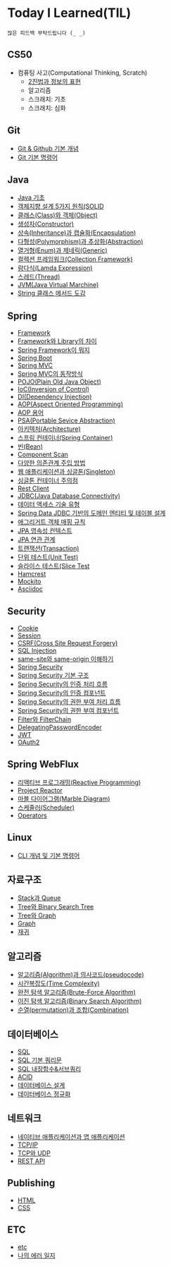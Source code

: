 # Today I Learned(TIL)
```
많은 피드백 부탁드립니다 (_ _)
```
## CS50

* 컴퓨팅 사고(Computational Thinking, Scratch)
    - [2진법과 정보의 표현](https://github.com/dev-jambin/TIL/blob/main/CS50/Computational-Thinking/Binary.md)
    - 알고리즘
    - 스크래치: 기초
    - 스크래치: 심화

## Git

* [Git & Github 기본 개념](https://github.com/dev-jambin/TIL/blob/main/Git/Git%20%26%20Github.md)
* [Git 기본 명령어](https://github.com/dev-jambin/TIL/blob/main/Git/Git%20Command.md)

## Java

* [Java 기초](https://github.com/dev-jambin/TIL/blob/main/Java/Java%20%EA%B8%B0%EC%B4%88.md)
* [객체지향 설계 5가지 원칙(SOLID](https://github.com/dev-jambin/TIL/blob/main/Java/%EA%B0%9D%EC%B2%B4%20%EC%A7%80%ED%96%A5%20%EC%84%A4%EA%B3%84%205%EA%B0%80%EC%A7%80%20%EC%9B%90%EC%B9%99(SOLID).md)
* [클래스(Class)와 객체(Object)](https://github.com/dev-jambin/TIL/blob/main/Java/%ED%81%B4%EB%9E%98%EC%8A%A4(Class)%EC%99%80%20%EA%B0%9D%EC%B2%B4(Object).md)
* [생성자(Constructor)](https://github.com/dev-jambin/TIL/blob/main/Java/생성자(Constructor).md)
* [상속(Inheritance)과 캡슐화(Encapsulation)](https://github.com/dev-jambin/TIL/blob/main/Java/%EC%83%81%EC%86%8D(Inheritance)%EA%B3%BC%20%EC%BA%A1%EC%8A%90%ED%99%94(Encapsulation).md)
* [다형성(Polymorphism)과 추상화(Abstraction)](https://github.com/dev-jambin/TIL/blob/main/Java/%EB%8B%A4%ED%98%95%EC%84%B1(Polymorphism)%EA%B3%BC%20%EC%B6%94%EC%83%81%ED%99%94(Abstraction).md)
* [열거형(Enum)과 제네릭(Generic)](https://github.com/dev-jambin/TIL/blob/main/Java/%EC%97%B4%EA%B1%B0%ED%98%95(Enum)%EA%B3%BC%20%EC%A0%9C%EB%84%A4%EB%A6%AD(Generic).md)
* [컬렉션 프레임워크(Collection Framework)](https://github.com/dev-jambin/TIL/blob/main/Java/%EC%BB%AC%EB%A0%89%EC%85%98%20%ED%94%84%EB%A0%88%EC%9E%84%EC%9B%8C%ED%81%AC(Collection%20Framework).md)
* [람다식(Lamda Expression)](https://github.com/dev-jambin/TIL/blob/main/Java/%EB%9E%8C%EB%8B%A4%EC%8B%9D(Lamda%20Expression).md)
* [스레드(Thread)](https://github.com/dev-jambin/TIL/blob/main/Java/%EC%8A%A4%EB%A0%88%EB%93%9C(Thread).md)
* [JVM(Java Virtual Marchine)](https://github.com/dev-jambin/TIL/blob/main/Java/JVM(Java%20Virtual%20Marchine).md)
* [String 클래스 메서드 도감](https://github.com/dev-jambin/TIL/blob/main/Java/String%20%ED%81%B4%EB%9E%98%EC%8A%A4%20%EB%A9%94%EC%84%9C%EB%93%9C%20%EB%8F%84%EA%B0%90.md)

## Spring

* [Framework](https://github.com/dev-jambin/TIL/blob/main/Spring/Framework.md)
* [Framework와 Library의 차이](https://github.com/dev-jambin/TIL/blob/main/Spring/Framework%EC%99%80%20Library%EC%9D%98%20%EC%B0%A8%EC%9D%B4.md)
* [Spring Framework이 뭐지](https://github.com/dev-jambin/TIL/blob/main/Spring/Spring%20Framework%EC%9D%B4%20%EB%AD%90%EC%A7%80.md)
* [Spring Boot](https://github.com/dev-jambin/TIL/blob/main/Spring/Spring%20Boot.md#xml-%EA%B8%B0%EB%B0%98%EC%9D%98-%EB%B3%B5%EC%9E%A1%ED%95%9C-%EC%84%A4%EA%B3%84-%EB%B0%A9%EC%8B%9D-%EC%A7%80%EC%96%91)
* [Spring MVC](https://github.com/dev-jambin/TIL/blob/main/Spring/Spring%20MVC.md)
* [Spring MVC의 동작방식](https://github.com/dev-jambin/TIL/blob/main/Spring/Spring%20MVC%EC%9D%98%20%EB%8F%99%EC%9E%91%EB%B0%A9%EC%8B%9D.md)
* [POJO(Plain Old Java Object)](https://github.com/dev-jambin/TIL/blob/main/Spring/POJO(Plain%20Old%20Java%20Object).md)
* [IoC(Inversion of Control)](https://github.com/dev-jambin/TIL/blob/main/Spring/IoC(Inversion%20of%20Control).md)
* [DI(Dependency Injection)](https://github.com/dev-jambin/TIL/blob/main/Spring/DI(Dependency%20Injection).md)
* [AOP(Aspect Oriented Programming)](https://github.com/dev-jambin/TIL/blob/main/Spring/AOP(Aspect%20Oriented%20Programming).md)
* [AOP 용어](https://github.com/dev-jambin/TIL/blob/main/Spring/AOP%20%EC%9A%A9%EC%96%B4.md)
* [PSA(Portable Sevice Abstraction)](https://github.com/dev-jambin/TIL/blob/main/Spring/PSA(Portable%20Service%20Absraction).md)
* [아키텍처(Architecture)](https://github.com/dev-jambin/TIL/blob/main/Spring/%EC%95%84%ED%82%A4%ED%85%8D%EC%B2%98(Architecture).md)
* [스프링 컨테이너(Spring Container)](https://github.com/dev-jambin/TIL/blob/main/Spring/%EC%8A%A4%ED%94%84%EB%A7%81%20%EC%BB%A8%ED%85%8C%EC%9D%B4%EB%84%88(Spring%20Container).md)
* [빈(Bean)](https://github.com/dev-jambin/TIL/blob/main/Spring/%EB%B9%88(Bean).md)
* [Component Scan](https://github.com/dev-jambin/TIL/blob/main/Spring/Component%20Scan.md)
* [다양한 의존관계 주입 방법](https://github.com/dev-jambin/TIL/blob/main/Spring/%EB%8B%A4%EC%96%91%ED%95%9C%20%EC%9D%98%EC%A1%B4%EA%B4%80%EA%B3%84%20%EC%A3%BC%EC%9E%85%20%EB%B0%A9%EB%B2%95.md)
* [웹 애플리케이션과 싱글톤(Singleton)](https://github.com/dev-jambin/TIL/blob/main/Spring/%EC%9B%B9%20%EC%95%A0%ED%94%8C%EB%A6%AC%EC%BC%80%EC%9D%B4%EC%85%98%EA%B3%BC%20%EC%8B%B1%EA%B8%80%ED%86%A4(Singleton).md)
* [싱글톤 컨테이너 주의점](https://github.com/dev-jambin/TIL/blob/main/Spring/%EC%8B%B1%EA%B8%80%ED%86%A4%20%EC%BB%A8%ED%85%8C%EC%9D%B4%EB%84%88%20%EC%A3%BC%EC%9D%98%EC%A0%90.md)
* [Rest Client](https://github.com/dev-jambin/TIL/blob/main/Spring/Rest%20Client.md)
* [JDBC(Java Database Connectivity)](https://github.com/dev-jambin/TIL/blob/main/Spring/JDBC(Java%20Database%20Connectivity).md)
* [데이터 액세스 기술 유형](https://github.com/dev-jambin/TIL/blob/main/Spring/%EB%8D%B0%EC%9D%B4%ED%84%B0%20%EC%95%A1%EC%84%B8%EC%8A%A4%20%EA%B8%B0%EC%88%A0%20%EC%9C%A0%ED%98%95.md)
* [Spring Data JDBC 기반의 도메인 엔티티 및 테이블 설계](https://github.com/dev-jambin/TIL/blob/main/Spring/Spring%20Data%20JDBC%20%EA%B8%B0%EB%B0%98%EC%9D%98%20%EB%8F%84%EB%A9%94%EC%9D%B8%20%EC%97%94%ED%8B%B0%ED%8B%B0%20%EB%B0%8F%20%ED%85%8C%EC%9D%B4%EB%B8%94%20%EC%84%A4%EA%B3%84.md)
* [애그리거트 객체 매핑 규칙](https://github.com/dev-jambin/TIL/blob/main/Spring/%EC%95%A0%EA%B7%B8%EB%A6%AC%EA%B1%B0%ED%8A%B8%20%EB%A7%A4%ED%95%91%20%EA%B7%9C%EC%B9%99.md)
* [JPA 영속성 컨텍스트](https://github.com/dev-jambin/TIL/blob/main/Spring/JPA%20%EC%98%81%EC%86%8D%EC%84%B1%20%EC%BB%A8%ED%85%8D%EC%8A%A4%ED%8A%B8.md)
* [JPA 연관 관계](https://github.com/dev-jambin/TIL/blob/main/Spring/JPA%20%EC%97%B0%EA%B4%80%20%EA%B4%80%EA%B3%84.md)
* [트랜잭션(Transaction)](https://github.com/dev-jambin/TIL/blob/main/Spring/%ED%8A%B8%EB%9E%9C%EC%9E%AD%EC%85%98(Transaction).md)
* [단위 테스트(Unit Test)](https://github.com/dev-jambin/TIL/blob/main/Spring/%EB%8B%A8%EC%9C%84%20%ED%85%8C%EC%8A%A4%ED%8A%B8(Unit%20Test).md)
* [슬라이스 테스트(Slice Test](https://github.com/dev-jambin/TIL/blob/main/Spring/%EC%8A%AC%EB%9D%BC%EC%9D%B4%EC%8A%A4%20%ED%85%8C%EC%8A%A4%ED%8A%B8(Slice%20Test).md)
* [Hamcrest](https://github.com/dev-jambin/TIL/blob/main/Spring/Hamcrest.md)
* [Mockito](https://github.com/dev-jambin/TIL/blob/main/Spring/Mockito.md)
* [Asciidoc](https://github.com/dev-jambin/TIL/blob/main/Spring/Asciidoc.md)

## Security
* [Cookie](https://github.com/dev-jambin/TIL/blob/main/Security/Cookie.md)
* [Session](https://github.com/dev-jambin/TIL/blob/main/Security/Session.md)
* [CSRF(Cross Site Request Forgery)](https://github.com/dev-jambin/TIL/blob/main/Security/CSRF(Cross%20Site%20Request%20Forgery).md)
* [SQL Injection](https://github.com/dev-jambin/TIL/blob/main/Security/SQL%20Injection.md)
* [same-site와 same-origin 이해하기](https://github.com/dev-jambin/TIL/blob/main/Security/same-site%EC%99%80%20same-origin.md)
* [Spring Security](https://github.com/dev-jambin/TIL/blob/main/Security/Spring%20Security.md)
* [Spring Security 기본 구조](https://github.com/dev-jambin/TIL/blob/main/Security/Spring%20Security%20%EA%B8%B0%EB%B3%B8%20%EA%B5%AC%EC%A1%B0.md)
* [Spring Security의 인증 처리 흐름](https://github.com/dev-jambin/TIL/blob/main/Security/Spring%20Security%EC%9D%98%20%EC%9D%B8%EC%A6%9D%20%EC%B2%98%EB%A6%AC%20%ED%9D%90%EB%A6%84.md)
* [Spring Security의 인증 컴포넌트](https://github.com/dev-jambin/TIL/blob/main/Security/Spring%20Security%EC%9D%98%20%EC%9D%B8%EC%A6%9D%20%EC%BB%B4%ED%8F%AC%EB%84%8C%ED%8A%B8.md)
* [Spring Security의 권한 부여 처리 흐름](https://github.com/dev-jambin/TIL/blob/main/Security/Spring%20Security%EC%9D%98%20%EA%B6%8C%ED%95%9C%20%EB%B6%80%EC%97%AC%20%EC%B2%98%EB%A6%AC%20%ED%9D%90%EB%A6%84.md)
* [Spring Security의 권한 부여 컴포넌트](https://github.com/dev-jambin/TIL/blob/main/Security/Spring%20Security%EC%9D%98%20%EA%B6%8C%ED%95%9C%20%EB%B6%80%EC%97%AC%20%EC%BB%B4%ED%8F%AC%EB%84%8C%ED%8A%B8.md)
* [Filter와 FilterChain](https://github.com/dev-jambin/TIL/blob/main/Security/Filter와%20FilterChain.md)
* [DelegatingPasswordEncoder](https://github.com/dev-jambin/TIL/blob/main/Security/DelegatingPasswordEncoder.md)
* [JWT](https://github.com/dev-jambin/TIL/blob/main/Security/DelegatingPasswordEncoder.md)
* [OAuth2](https://github.com/dev-jambin/TIL/blob/main/Security/OAuth2.md)

## Spring WebFlux

* [리액티브 프로그래밍(Reactive Programming)](https://github.com/dev-jambin/TIL/blob/main/SpringWebFlux/%EB%A6%AC%EC%95%A1%ED%8B%B0%EB%B8%8C%20%ED%94%84%EB%A1%9C%EA%B7%B8%EB%9E%98%EB%B0%8D(Reactive%20Programming).md)
* [Project Reactor](https://github.com/dev-jambin/TIL/blob/main/SpringWebFlux/Project%20Reactor.md)
* [마블 다이어그램(Marble Diagram)](https://github.com/dev-jambin/TIL/blob/main/SpringWebFlux/%EB%A7%88%EB%B8%94%20%EB%8B%A4%EC%9D%B4%EC%96%B4%EA%B7%B8%EB%9E%A8(Marble%20Diagram).md)
* [스케줄러(Scheduler)](https://github.com/dev-jambin/TIL/blob/main/SpringWebFlux/%EC%8A%A4%EC%BC%80%EC%A4%84%EB%9F%AC(Scheduler).md)
* [Operators](https://github.com/dev-jambin/TIL/blob/main/SpringWebFlux/Operator.md)

## Linux

* [CLI 개념 및 기본 명령어](https://github.com/dev-jambin/TIL/blob/main/Linux/CLI.md)

## 자료구조

* [Stack과 Queue](https://github.com/dev-jambin/TIL/blob/main/%EC%9E%90%EB%A3%8C%EA%B5%AC%EC%A1%B0/Stack%EA%B3%BC%20Queue.md)
* [Tree와 Binary Search Tree](https://github.com/dev-jambin/TIL/blob/main/%EC%9E%90%EB%A3%8C%EA%B5%AC%EC%A1%B0/Stack%EA%B3%BC%20Queue.md)
* [Tree와 Graph](https://github.com/dev-jambin/TIL/blob/main/%EC%9E%90%EB%A3%8C%EA%B5%AC%EC%A1%B0/Tree%EC%99%80%20Graph.md)
* [Graph](https://github.com/dev-jambin/TIL/blob/main/자료구조/Graph.md)
* [재귀](https://github.com/dev-jambin/TIL/blob/main/자료구조/재귀.md)

## 알고리즘

* [알고리즘(Algorithm)과 의사코드(pseudocode)](https://github.com/dev-jambin/TIL/blob/main/%EC%95%8C%EA%B3%A0%EB%A6%AC%EC%A6%98/%EC%95%8C%EA%B3%A0%EB%A6%AC%EC%A6%98(Algorithm)%EA%B3%BC%20%EC%9D%98%EC%82%AC%EC%BD%94%EB%93%9C(pseudocode).md)
* [시간복잡도(Time Complexity)](https://github.com/dev-jambin/TIL/blob/main/%EC%95%8C%EA%B3%A0%EB%A6%AC%EC%A6%98/%EC%8B%9C%EA%B0%84%EB%B3%B5%EC%9E%A1%EB%8F%84(Time%20Complexity).md)
* [완전 탐색 알고리즘(Brute-Force Algorithm)](https://github.com/dev-jambin/TIL/blob/main/%EC%95%8C%EA%B3%A0%EB%A6%AC%EC%A6%98/%EC%99%84%EC%A0%84%20%ED%83%90%EC%83%89%20%EC%95%8C%EA%B3%A0%EB%A6%AC%EC%A6%98(Brute-Force%20Algorithm).md)
* [이진 탐색 알고리즘(Binary Search Algorithm)](https://github.com/dev-jambin/TIL/blob/main/%EC%95%8C%EA%B3%A0%EB%A6%AC%EC%A6%98/%EC%9D%B4%EC%A7%84%20%ED%83%90%EC%83%89%20%EC%95%8C%EA%B3%A0%EB%A6%AC%EC%A6%98(Binary%20Search%20Algorithm).md)
* [순열(permutation)과 조합(Combination)](https://github.com/dev-jambin/TIL/blob/main/%EC%95%8C%EA%B3%A0%EB%A6%AC%EC%A6%98/%EC%88%9C%EC%97%B4(permutation)%EA%B3%BC%20%EC%A1%B0%ED%95%A9(Combination).md)

## 데이터베이스

* [SQL](https://github.com/dev-jambin/TIL/blob/main/%EB%8D%B0%EC%9D%B4%ED%84%B0%EB%B2%A0%EC%9D%B4%EC%8A%A4/SQL.md)
* [SQL 기본 쿼리문](https://github.com/dev-jambin/TIL/blob/main/%EB%8D%B0%EC%9D%B4%ED%84%B0%EB%B2%A0%EC%9D%B4%EC%8A%A4/SQL%20%EA%B8%B0%EB%B3%B8%20%EC%BF%BC%EB%A6%AC%EB%AC%B8.md)
* [SQL 내장함수&서브쿼리](https://github.com/dev-jambin/TIL/blob/main/%EB%8D%B0%EC%9D%B4%ED%84%B0%EB%B2%A0%EC%9D%B4%EC%8A%A4/SQL%20%EB%82%B4%EC%9E%A5%ED%95%A8%EC%88%98%26%EC%84%9C%EB%B8%8C%EC%BF%BC%EB%A6%AC.md)
* [ACID](https://github.com/dev-jambin/TIL/blob/main/%EB%8D%B0%EC%9D%B4%ED%84%B0%EB%B2%A0%EC%9D%B4%EC%8A%A4/ACID.md)
* [데이터베이스 설계](https://github.com/dev-jambin/TIL/blob/main/%EB%8D%B0%EC%9D%B4%ED%84%B0%EB%B2%A0%EC%9D%B4%EC%8A%A4/%EB%8D%B0%EC%9D%B4%ED%84%B0%EB%B2%A0%EC%9D%B4%EC%8A%A4%20%EC%84%A4%EA%B3%84.md)
* [데이터베이스 정규화](https://github.com/dev-jambin/TIL/blob/main/%EB%8D%B0%EC%9D%B4%ED%84%B0%EB%B2%A0%EC%9D%B4%EC%8A%A4/%EB%8D%B0%EC%9D%B4%ED%84%B0%EB%B2%A0%EC%9D%B4%EC%8A%A4%20%EC%A0%95%EA%B7%9C%ED%99%94.md)

## 네트워크

* [네이티브 애플리케이션과 앱 애플리케이션](https://github.com/dev-jambin/TIL/blob/main/%EB%84%A4%ED%8A%B8%EC%9B%8C%ED%81%AC/%EB%84%A4%EC%9D%B4%ED%8B%B0%EB%B8%8C%20%EC%95%A0%ED%94%8C%EB%A6%AC%EC%BC%80%EC%9D%B4%EC%85%98%EA%B3%BC%20%EC%95%B1%20%EC%95%A0%ED%94%8C%EB%A6%AC%EC%BC%80%EC%9D%B4%EC%85%98.md)
* [TCP/IP](https://github.com/dev-jambin/TIL/blob/main/%EB%84%A4%ED%8A%B8%EC%9B%8C%ED%81%AC/TCP%26IP.md)
* [TCP와 UDP](https://github.com/dev-jambin/TIL/blob/main/%EB%84%A4%ED%8A%B8%EC%9B%8C%ED%81%AC/TCP%EC%99%80%20UDP.md)
* [REST API](https://github.com/dev-jambin/TIL/blob/main/%EB%84%A4%ED%8A%B8%EC%9B%8C%ED%81%AC/REST%20API.md)

## Publishing

* [HTML](https://github.com/dev-jambin/TIL/blob/main/Publishing/HTML.md)
* [CSS](https://github.com/dev-jambin/TIL/blob/main/Publishing/CSS.md)

## ETC

* [etc](https://github.com/dev-jambin/TIL/blob/main/ETC)
* [나의 에러 일지](https://github.com/dev-jambin/TIL/blob/main/ETC/%EB%82%98%EC%9D%98%20%EC%97%90%EB%9F%AC%20%EC%9D%BC%EC%A7%80/ArrayIndexOutOfBoundsException.md)
